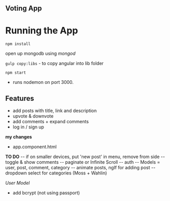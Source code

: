## Voting App ##

# Running the App
`npm install`

open up mongodb using *mongod*

`gulp copy:libs`   -   to copy angular into lib folder

`npm start`  

- runs nodemon on port 3000. 

## Features ##
- add posts with title, link and description
- upvote & downvote
- add comments + expand comments
- log in / sign up


**my changes**
- app.component.html

**TO DO**
-- if on smaller devices, put 'new post' in menu, remove from side
-- toggle & show comments
-- paginate or Infinite Scroll
-- auth
-- Models  =  user, post, comment, category
-- animate posts, ngIf for adding post
-- dropdown select for categories       (Moss + Wahlin)

*User Model*
- add bcrypt  (not using passport)